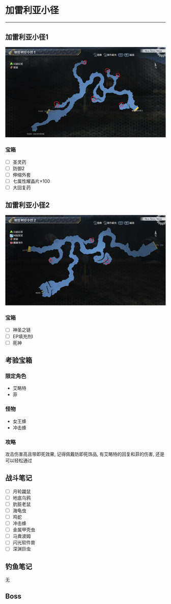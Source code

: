# 加雷利亚小径

---

## 加雷利亚小径1

![加雷利亚小径1](../images/map_加雷利亚小径1.jpg)

### 宝箱

- [ ]  圣灵药
- [ ]  防御2
- [ ]  伸缩外套
- [ ]  七属性耀晶片×100
- [ ]  大回复药

## 加雷利亚小径2

![加雷利亚小径2](../images/map_加雷利亚小径2.jpg)

### 宝箱

- [ ]  神圣之链
- [ ]  EP填充剂I
- [ ]  死神

## 考验宝箱

### 限定角色

- 艾略特
- 菲

### 怪物

- 女王蜂
- 冲击蜂 

### 攻略

攻击伤害高且带即死效果, 记得佩戴防即死饰品, 有艾略特的回复和菲的伤害, 还是可以轻松通过

## 战斗笔记

- [ ] 月轮鼹鼠
- [ ] 地底乌鸦
- [ ] 肮脏老鼠
- [ ] 海龟虫
- [ ] 鸡蛇
- [ ] 冲击蜂
- [ ] 金属甲壳虫
- [ ] 马粪波姆
- [ ] 闪光软件兽
- [ ] 深渊巨虫

## 钓鱼笔记

无

## Boss